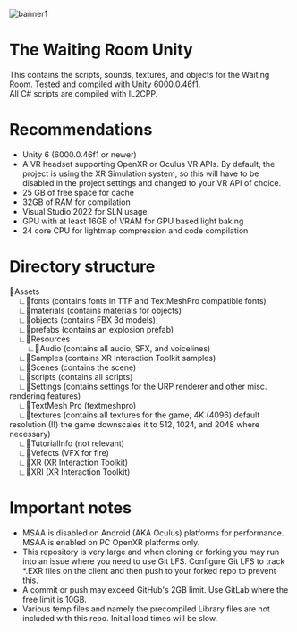 ![banner1](https://github.com/user-attachments/assets/8265fb14-2dea-41a6-9e21-3b1dfc5b5794)
# The Waiting Room Unity
This contains the scripts, sounds, textures, and objects for the Waiting Room. Tested and compiled with Unity 6000.0.46f1.<br />
All C# scripts are compiled with IL2CPP.

# Recommendations
- Unity 6 (6000.0.46f1 or newer)
- A VR headset supporting OpenXR or Oculus VR APIs. By default, the project is using the XR Simulation system, so this will have to be disabled in the project settings and changed to your VR API of choice.
- 25 GB of free space for cache
- 32GB of RAM for compilation
- Visual Studio 2022 for SLN usage
- GPU with at least 16GB of VRAM for GPU based light baking
- 24 core CPU for lightmap compression and code compilation

# Directory structure
📂Assets<br />
&nbsp;&nbsp;&nbsp;&nbsp;∟📂fonts (contains fonts in TTF and TextMeshPro compatible fonts)<br />
&nbsp;&nbsp;&nbsp;&nbsp;∟📂materials (contains materials for objects)<br />
&nbsp;&nbsp;&nbsp;&nbsp;∟📂objects (contains FBX 3d models)<br />
&nbsp;&nbsp;&nbsp;&nbsp;∟📂prefabs (contains an explosion prefab)<br />
&nbsp;&nbsp;&nbsp;&nbsp;∟📂Resources<br />
&nbsp;&nbsp;&nbsp;&nbsp;&nbsp;&nbsp;&nbsp;&nbsp;∟📂Audio (contains all audio, SFX, and voicelines)<br />
&nbsp;&nbsp;&nbsp;&nbsp;∟📂Samples (contains XR Interaction Toolkit samples)<br />
&nbsp;&nbsp;&nbsp;&nbsp;∟📂Scenes (contains the scene)<br />
&nbsp;&nbsp;&nbsp;&nbsp;∟📂scripts (contains all scripts)<br />
&nbsp;&nbsp;&nbsp;&nbsp;∟📂Settings (contains settings for the URP renderer and other misc. rendering features)<br />
&nbsp;&nbsp;&nbsp;&nbsp;∟📂TextMesh Pro (textmeshpro)<br />
&nbsp;&nbsp;&nbsp;&nbsp;∟📂textures (contains all textures for the game, 4K (4096) default resolution (!!) the game downscales it to 512, 1024, and 2048 where necessary)<br />
&nbsp;&nbsp;&nbsp;&nbsp;∟📂TutorialInfo (not relevant)<br />
&nbsp;&nbsp;&nbsp;&nbsp;∟📂Vefects (VFX for fire)<br />
&nbsp;&nbsp;&nbsp;&nbsp;∟📂XR (XR Interaction Toolkit)<br />
&nbsp;&nbsp;&nbsp;&nbsp;∟📂XRI (XR Interaction Toolkit)<br />

# Important notes
- MSAA is disabled on Android (AKA Oculus) platforms for performance. MSAA is enabled on PC OpenXR platforms only.
- This repository is very large and when cloning or forking you may run into an issue where you need to use Git LFS. Configure Git LFS to track *.EXR files on the client and then push to your forked repo to prevent this.
- A commit or push may exceed GitHub's 2GB limit. Use GitLab where the free limit is 10GB.
- Various temp files and namely the precompiled Library files are not included with this repo. Initial load times will be slow.
